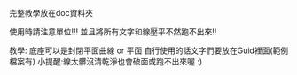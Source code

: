 完整教學放在doc資料夾

使用時請注意單位!!!
並且將所有文字和線壓平不然跑不出來!!

教學:
底座可以是封閉平面曲線 or 平面
自行使用的話文字們要放在Guid裡面(範例檔案有)
小提醒:線太髒沒清乾淨也會破面或跑不出來喔 :)
